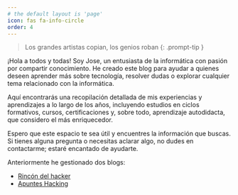 ```yaml
---
# the default layout is 'page'
icon: fas fa-info-circle
order: 4
---
```


> Los grandes artistas copian, los genios roban
{: .prompt-tip }

¡Hola a todos y todas! Soy Jose, un entusiasta de la informática con pasión por compartir conocimiento. He creado este blog para ayudar a quienes deseen aprender más sobre tecnología, resolver dudas o explorar cualquier tema relacionado con la informática.

Aquí encontrarás una recopilación detallada de mis experiencias y aprendizajes a lo largo de los años, incluyendo estudios en ciclos formativos, cursos, certificaciones y, sobre todo, aprendizaje autodidacta, que considero el más enriquecedor.

Espero que este espacio te sea útil y encuentres la información que buscas. Si tienes alguna pregunta o necesitas aclarar algo, no dudes en contactarme; estaré encantado de ayudarte.

Anteriormente he gestionado dos blogs:

- [Rincón del hacker](https://rinconh4ck.blogspot.com)
- [Apuntes Hacking](https://h4cktrick.github.io)
